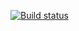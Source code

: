 [![Build status](https://ci.appveyor.com/api/projects/status/d59cfnv31jxa3mrb/branch/main?svg=true)](https://ci.appveyor.com/project/lmartemyanova/hw-containers/branch/main)